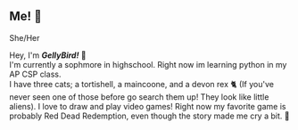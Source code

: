 ## Me! 👋 
She/Her


Hey, I'm ***GellyBird!*** 💜\
I'm currently a sophmore in highschool. Right now im learning python in my AP CSP class.\
I have three cats; a tortishell, a maincoone, and a devon rex 🐈 (If you've never seen one of those before go search them up! They look like little aliens).
I love to draw and play video games! Right now my favorite game is probably Red Dead Redemption, even though the story made me cry a bit. 🤠

